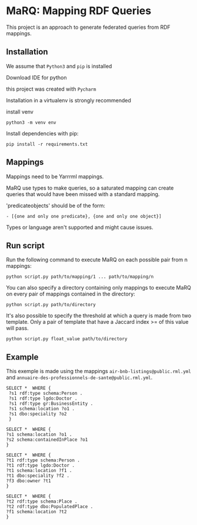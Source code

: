 # MaRQ: Mapping RDF Queries

This project is an approach to generate federated queries from RDF mappings.

## Installation

We assume that `Python3` and `pip` is installed

Download IDE for python

this project was created with 
`Pycharm`

Installation in a virtualenv is strongly recommended

install venv

`python3 -m venv env`

Install dependencies with pip:

`pip install -r requirements.txt`

## Mappings

Mappings need to be Yarrrml mappings.

MaRQ use types to make queries, 
so a saturated mapping can create queries that would have been missed with a standard mapping.


'predicateobjects' should be of the form:

`- [{one and only one predicate}, {one and only one object}]`

Types or language aren't supported and might cause issues.

## Run script

Run the following command to execute MaRQ on each possible pair from n mappings:

`python script.py path/to/mapping/1 ... path/to/mapping/n`

You can also specify a directory containing only mappings to execute MaRQ on every pair of mappings contained in the directory:

`python script.py path/to/directory`

It's also possible to specify the threshold at which a query is made from two template. Only a pair of template that have a Jaccard index >= of this value will pass.

`python script.py float_value path/to/directory`

## Example

This exemple is made using the mappings `air-bnb-listings@public.rml.yml` and `annuaire-des-professionnels-de-sante@public.rml.yml`.

```
SELECT *  WHERE {
 ?s1 rdf:type schema:Person . 
 ?s1 rdf:type lgdo:Doctor .  
 ?s1 rdf:type gr:BusinessEntity .
 ?s1 schema:location ?o1 . 
 ?s1 dbo:speciality ?o2
 }
 ```
 
 ```
 SELECT *  WHERE {
 ?s1 schema:location ?o1 . 
 ?s2 schema:containedInPlace ?o1
 }
 ```
 
 ```
 SELECT *  WHERE {
 ?t1 rdf:type schema:Person . 
 ?t1 rdf:type lgdo:Doctor . 
 ?t1 schema:location ?f1 .
 ?t1 dbo:speciality ?f2 . 
 ?f3 dbo:owner ?t1
 }
 ```
 
 ```
 SELECT *  WHERE {
 ?t2 rdf:type schema:Place .
 ?t2 rdf:type dbo:PopulatedPlace .
 ?f1 schema:location ?t2
 }
 ```

